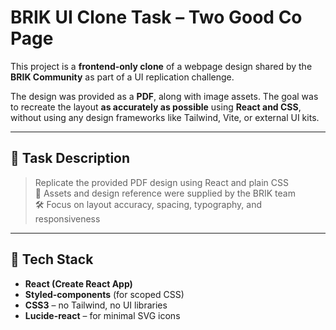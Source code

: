 # BRIK UI Clone Task – Two Good Co Page

This project is a **frontend-only clone** of a webpage design shared by the **BRIK Community** as part of a UI replication challenge.

The design was provided as a **PDF**, along with image assets. The goal was to recreate the layout **as accurately as possible** using **React and CSS**, without using any design frameworks like Tailwind, Vite, or external UI kits.

---

## 🧾 Task Description

> Replicate the provided PDF design using React and plain CSS  
> 📎 Assets and design reference were supplied by the BRIK team  
> 🛠 Focus on layout accuracy, spacing, typography, and responsiveness

---

## 🧰 Tech Stack

- **React (Create React App)**
- **Styled-components** (for scoped CSS)
- **CSS3** – no Tailwind, no UI libraries
- **Lucide-react** – for minimal SVG icons
